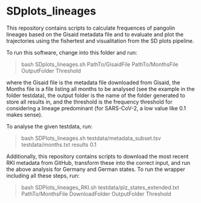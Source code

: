 # SDplots_lineages

This repository contains scripts to calculate frequences of pangolin lineages based on the Gisaid metadata file and to evaluate and plot the trajectories using the fishertest and visualitation from the SD plots pipeline.

To run this software, change into this folder and run:

> bash SDplots\_lineages.sh PathTo/GisaidFile PathTo/MonthsFile OutputFolder Threshold

where the Gisaid file is the metadata file downloaded from Gisaid, the Months file is a file listing all months to be analysed (see the example in the folder testdata), the output folder is the name of the folder generated to store all results in, and the threshold is the frequency threshold for considering a lineage predominant (for SARS-CoV-2, a low value like 0.1 makes sense). 

To analyse the given testdata, run:

> bash SDPlots\_lineages.sh testdata/metadata_subset.tsv testdata/months.txt results 0.1


Additionally, this repository contains scripts to download the most recent RKI metadata from GitHub, transform these into the correct input, and run the above analysis for Germany and German states. To run the wrapper including all these steps, run:

> bash SDPlots\_lineages_RKI.sh testdata/plz\_states_extended.txt PathTo/MonthsFile DownloadFolder OutputFolder Threshold
